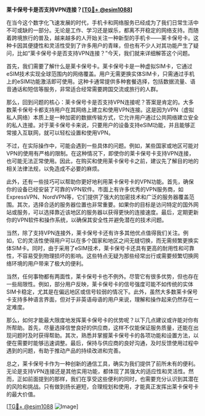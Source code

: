 **莱卡保号卡是否支持VPN连接？[[TG💪+ @esim1088](https://t.me/s/esim1088)]**

在当今这个数字化飞速发展的时代，手机卡和网络服务已经成为了我们日常生活中不可或缺的一部分。无论是工作、学习还是娱乐，都离不开稳定的网络支持。而随着跨境旅行的普及，越来越多的人开始关注一种新型的手机卡——莱卡保号卡。这种卡因其便捷性和灵活性受到了许多用户的青睐，但也有不少人对其功能产生了疑问，比如“莱卡保号卡是否支持VPN连接？”今天，我们就来详细解答这个问题。

首先，我们需要了解什么是莱卡保号卡。莱卡保号卡是一种虚拟SIM卡，它通过eSIM技术实现全球范围内的网络覆盖。用户无需更换实体SIM卡，只需通过手机上的eSIM功能激活即可使用。这种卡通常提供多种套餐选择，包括数据流量、语音通话和短信等服务，非常适合经常需要跨国交流或旅行的人群。

那么，回到问题的核心：莱卡保号卡是否支持VPN连接呢？答案是肯定的。大多数莱卡保号卡都支持用户在其网络上建立和使用VPN连接。这是因为VPN（虚拟私人网络）本质上是一种加密的数据传输方式，它允许用户通过公共网络建立安全的私人连接。对于莱卡保号卡来说，只要用户的设备支持eSIM功能，并且能够正常接入互联网，就可以轻松设置和使用VPN。

不过，在实际操作中，可能会遇到一些具体的问题。例如，某些国家或地区可能对VPN的使用有严格的限制。在这种情况下，即使你的莱卡保号卡支持VPN连接，也可能无法正常使用。因此，在购买和使用莱卡保号卡之前，建议先了解目的地的相关法律法规，以免造成不必要的麻烦。

此外，还有一些技巧可以帮助你更好地利用莱卡保号卡的VPN功能。首先，确保你的设备已经安装了可靠的VPN软件。市面上有许多优秀的VPN服务商，如ExpressVPN、NordVPN等，它们提供了强大的加密技术和广泛的服务器覆盖范围。其次，选择合适的服务器位置也非常重要。如果你的目标是访问特定的国外网站或服务，可以选择靠近该地区的服务器以获得更快的连接速度。最后，定期更新你的VPN软件和操作系统，以确保其安全性并避免潜在的技术问题。

当然，除了支持VPN连接外，莱卡保号卡还有许多其他优点值得我们关注。例如，它的灵活性使得用户可以在多个国家和地区之间无缝切换，而无需频繁更换实体SIM卡。同时，由于采用了eSIM技术，莱卡保号卡还具有更高的耐用性和可靠性，不容易受到物理损坏的影响。这些特点无疑为那些经常出行或需要频繁切换网络环境的用户带来了极大的便利。

当然，任何事物都有两面性，莱卡保号卡也不例外。尽管它有很多优势，但也存在一些局限性。例如，部分用户反映，莱卡保号卡的信号强度可能不如传统的实体SIM卡稳定，尤其是在偏远地区或信号较弱的情况下。此外，虽然大多数莱卡保号卡支持多种语言界面，但对于非英语母语的用户来说，理解和操作起来仍然存在一定难度。

那么，如何才能最大限度地发挥莱卡保号卡的优势呢？以下几点建议或许能对你有所帮助。首先，尽量选择信誉良好的供应商，这样不仅能保证服务质量，还能在出现问题时及时获得帮助。其次，熟悉并掌握莱卡保号卡的各项功能和设置方法，以便在需要时能够迅速调整。最后，保持与供应商的良好沟通，及时反馈使用过程中遇到的问题，有助于推动产品的持续改进和完善。

总之，莱卡保号卡作为一种创新的通信工具，确实为我们提供了前所未有的便利。无论是支持VPN连接还是其他实用功能，都体现了其强大的适应性和灵活性。然而，正如前面提到的那样，我们在享受这些便利的同时，也需要充分认识到其潜在的风险和挑战。只有做到扬长避短，合理规划和使用，才能真正发挥出莱卡保号卡的最大价值。

[[TG💪+ @esim1088](https://t.me/s/esim1088) ![Image](https://i.postimg.cc/4NQfJmqS/Snipaste-2025-05-13-00-14-12.png)]